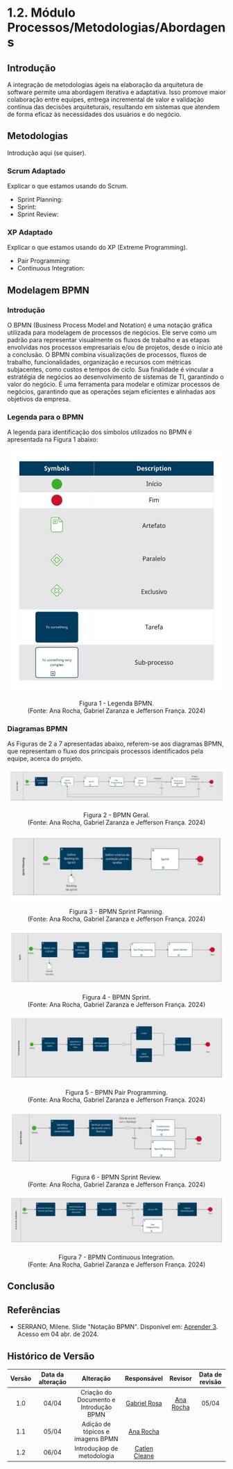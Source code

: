 # 1.2. Módulo Processos/Metodologias/Abordagens

<!-- Foco_4: Metodologia (Modelagem BPMN & Escolhas Metodológicas)

Entrega Mínima: Modelagem BPMN, evidenciando algumas escolhas metodológicas utilizadas pela equipe nessa primeira entrega.

Apresentação (em sala) explicando o detalhamento metodológico desenhado, com: (i) rastro claro aos membros participantes (MOSTRAR QUADRO DE PARTICIPAÇÕES & COMMITS); (ii) justificativas & senso crítico sobre as escolhas metodológicas adotadas para o projeto; (iii) breve apresentação da modelagem em BPMN, e (iv) comentários gerais sobre o trabalho em equipe. Tempo da Apresentação: +/- 5min. Recomendação: Apresentar diretamente via Wiki ou GitPages do Projeto. Baixar os conteúdos com antecedência, evitando problemas de internet no momento de exposição nas Dinâmicas de Avaliação.

A Wiki ou GitPages do Projeto deve conter um tópico dedicado ao Módulo Processos/Metodologias/Abordagens, com modelagem BPMN, histórico de versões, referências, e demais detalhamentos gerados pela equipe nesse escopo.

Demais orientações disponíveis nas Diretrizes (vide Moodle). -->

## Introdução

A integração de metodologias ágeis na elaboração da arquitetura de software permite uma abordagem iterativa e adaptativa. Isso promove maior colaboração entre equipes, entrega incremental de valor e validação contínua das decisões arquiteturais, resultando em sistemas que atendem de forma eficaz às necessidades dos usuários e do negócio.

## Metodologias

Introdução aqui (se quiser).

### Scrum Adaptado

Explicar o que estamos usando do Scrum.

- Sprint Planning:
- Sprint:
- Sprint Review:

### XP Adaptado

Explicar o que estamos usando do XP (Extreme Programming).

- Pair Programming:
- Continuous Integration:

## Modelagem BPMN

### Introdução

O BPMN (Business Process Model and Notation) é uma notação gráfica utilizada para modelagem de processos de negócios. Ele serve como um padrão para representar visualmente os fluxos de trabalho e as etapas envolvidas nos processos empresariais e/ou de projetos, desde o início até a conclusão. O BPMN combina visualizações de processos, fluxos de trabalho, funcionalidades, organização e recursos com métricas subjacentes, como custos e tempos de ciclo. Sua finalidade é vincular a estratégia de negócios ao desenvolvimento de sistemas de TI, garantindo o valor do negócio. É uma ferramenta para modelar e otimizar processos de negócios, garantindo que as operações sejam eficientes e alinhadas aos objetivos da empresa.

### Legenda para o BPMN

A legenda para identificação dos símbolos utilizados no BPMN é apresentada na Figura 1 abaixo:

![Legenda](../assets/img/bpmn/0legenda.jpg)

<div style="text-align: center;">
  <p>Figura 1 - Legenda BPMN. </br> (Fonte: Ana Rocha, Gabriel Zaranza e Jefferson França. 2024)</p>
</div>

### Diagramas BPMN

As Figuras de 2 a 7 apresentadas abaixo, referem-se aos diagramas BPMN, que representam o fluxo dos principais processos identificados pela equipe, acerca do projeto.

<!-- BPMN GERAL -->
![BPMNGeral](../assets/img/bpmn/1geral.jpg)

<div style="text-align: center;">
  <p>Figura 2 - BPMN Geral. </br> (Fonte: Ana Rocha, Gabriel Zaranza e Jefferson França. 2024)</p>
</div>

<!-- SPRINT PLANNING -->
![SprintPlanning](../assets/img/bpmn/2sprint_planning.jpg)

<div style="text-align: center;">
  <p>Figura 3 - BPMN Sprint Planning. </br> (Fonte: Ana Rocha, Gabriel Zaranza e Jefferson França. 2024)</p>
</div>

<!-- SPRINT -->
![Sprint](../assets/img/bpmn/3sprint.jpg)

<div style="text-align: center;">
  <p>Figura 4 - BPMN Sprint. </br> (Fonte: Ana Rocha, Gabriel Zaranza e Jefferson França. 2024)</p>
</div>

<!-- PAIR PROGRAMMING -->
![PairProgramming](../assets/img/bpmn/4pair_programming.jpg)

<div style="text-align: center;">
  <p>Figura 5 - BPMN Pair Programming. </br> (Fonte: Ana Rocha, Gabriel Zaranza e Jefferson França. 2024)</p>
</div>

<!-- SPRINT REVIEW -->
![SprintReview](../assets/img/bpmn/5sprint_review.jpg)

<div style="text-align: center;">
  <p>Figura 6 - BPMN Sprint Review. </br> (Fonte: Ana Rocha, Gabriel Zaranza e Jefferson França. 2024)</p>
</div>

<!-- CONTINUOUS INTEGRATION -->
![ContinuousIntegration](../assets/img/bpmn/6continuous_integration.jpg)

<div style="text-align: center;">
  <p>Figura 7 - BPMN Continuous Integration. </br> (Fonte: Ana Rocha, Gabriel Zaranza e Jefferson França. 2024)</p>
</div>

## Conclusão

## Referências

- SERRANO, Milene. Slide "Notação BPMN". Disponível em: [Aprender 3](https://aprender3.unb.br/pluginfile.php/2790232/mod_label/intro/Arquitetura%20e%20Desenho%20de%20software%20-%20Aula%20BPMN%20Exemplos%20-%20Profa.%20Milene.pdf). Acesso em 04 abr. de 2024. </br>

## Histórico de Versão

| Versão | Data da alteração |             Alteração             |                   Responsável                   |                     Revisor                     | Data de revisão |
| :----: | :---------------: | :-------------------------------: | :---------------------------------------------: | :---------------------------------------------: | :-------------: |
|  1.0   |       04/04       |         Criação do Documento e Introdução BPMN       | [Gabriel Rosa](https://github.com/gabrielrosa09) | [Ana Rocha](https://github.com/anaaroch) | 05/04 |
|  1.1   |       05/04       |         Adição de tópicos e imagens BPMN       | [Ana Rocha](https://github.com/anaaroch) |||
|  1.2  |       06/04       |         Introduçãop de metodologia      | [Catlen Cleane](https://github.com/catlenc) |||
